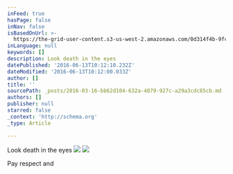 ```yaml
---
inFeed: true
hasPage: false
inNav: false
isBasedOnUrl: >-
  https://the-grid-user-content.s3-us-west-2.amazonaws.com/0d314f4b-9fc7-4bca-90bd-121be23b6708.png
inLanguage: null
keywords: []
description: Look death in the eyes
datePublished: '2016-06-13T10:12:10.232Z'
dateModified: '2016-06-13T10:12:00.033Z'
author: []
title: ''
sourcePath: _posts/2016-03-16-bb62d104-632a-4879-927c-a29a3cdc85cb.md
authors: []
publisher: null
starred: false
_context: 'http://schema.org'
_type: Article

---
```

Look death in the eyes
![](https://the-grid-user-content.s3-us-west-2.amazonaws.com/0d314f4b-9fc7-4bca-90bd-121be23b6708.png)
![](https://the-grid-user-content.s3-us-west-2.amazonaws.com/610812ed-f3e8-40fd-a5de-a078863a31d9.png)

Pay respect and